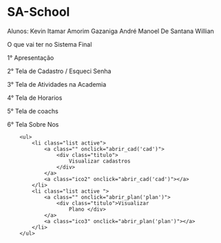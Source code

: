 # SA-School

Alunos:
Kevin Itamar Amorim Gazaniga
André Manoel De Santana
Willian 


O que vai ter no Sistema Final


1° Apresentação

2° Tela de Cadastro / Esqueci Senha

3°  Tela de Atividades na Academia 

4° Tela de Horarios

5° Tela de coachs

6° Tela Sobre Nos



        <ul>
            <li class="list active">
                <a class="" onclick="abrir_cad('cad')">
                    <div class="titulo">
                        Visualizar cadastros
                    </div>
                </a>
                <a class="ico2" onclick="abrir_cad('cad')"></a>
            </li>
            <li class="list active ">
                <a class="" onclick="abrir_plan('plan')">
                    <div class="titulo">Visualizar
                        Plano </div>
                </a>
                <a class="ico3" onclick="abrir_plan('plan')"></a>
            </li>
        </ul>